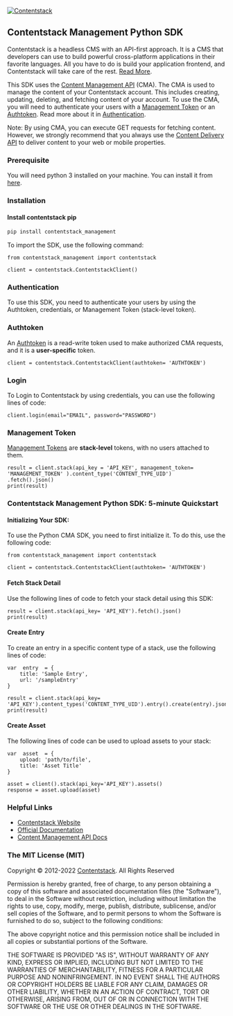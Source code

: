 [![Contentstack](https://www.contentstack.com/docs/static/images/contentstack.png)](https://www.contentstack.com/)

## Contentstack Management Python SDK

Contentstack is a headless CMS with an API-first approach. It is a CMS that developers can use to build powerful cross-platform applications in their favorite languages. All you have to do is build your application frontend, and Contentstack will take care of the rest. [Read More](https://www.contentstack.com/).

This SDK uses the [Content Management API](https://www.contentstack.com/docs/developers/apis/content-management-api/) (CMA). The CMA is used to manage the content of your Contentstack account. This includes creating, updating, deleting, and fetching content of your account. To use the CMA, you will need to authenticate your users with a [Management Token](https://www.contentstack.com/docs/developers/create-tokens/about-management-tokens) or an [Authtoken](https://www.contentstack.com/docs/developers/apis/content-management-api/#how-to-get-authtoken). Read more about it in [Authentication](https://www.contentstack.com/docs/developers/apis/content-management-api/#authentication).

Note: By using CMA, you can execute GET requests for fetching content. However, we strongly recommend that you always use the [Content Delivery API](https://www.contentstack.com/docs/developers/apis/content-delivery-api/) to deliver content to your web or mobile properties.

### Prerequisite

You will need python 3 installed on your machine. You can install it
from [here](https://www.python.org/ftp/python/3.7.4/python-3.7.4-macosx10.9.pkg).

### Installation
#### Install contentstack pip

```python
pip install contentstack_management
```
To import the SDK, use the following command:
```
from contentstack_management import contentstack

client = contentstack.ContentstackClient()
```

### Authentication
To use this SDK, you need to authenticate your users by using the Authtoken, credentials, or Management Token (stack-level token).
### Authtoken
An [Authtoken](https://www.contentstack.com/docs/developers/create-tokens/types-of-tokens/#authentication-tokens-authtokens-) is a read-write token used to make authorized CMA requests, and it is a **user-specific** token.
```
client = contentstack.ContentstackClient(authtoken= 'AUTHTOKEN')
```
### Login
To Login to Contentstack by using credentials, you can use the following lines of code:
```
client.login(email="EMAIL", password="PASSWORD")

```

### Management Token
[Management Tokens](https://www.contentstack.com/docs/developers/create-tokens/about-management-tokens/) are **stack-level** tokens, with no users attached to them.
```
result = client.stack(api_key = 'API_KEY', management_token= 'MANAGEMENT_TOKEN' ).content_type('CONTENT_TYPE_UID')
.fetch().json()
print(result)
```
### Contentstack Management Python SDK: 5-minute Quickstart
#### Initializing Your SDK:
To use the Python CMA SDK, you need to first initialize it. To do this, use the following code:
```
from contentstack_management import contentstack

client = contentstack.ContentstackClient(authtoken= 'AUTHTOKEN')
```
#### Fetch Stack Detail
Use the following lines of code to fetch your stack detail using this SDK:
```
result = client.stack(api_key= 'API_KEY').fetch().json()
print(result)
```

#### Create Entry
To create an entry in a specific content type of a stack, use the following lines of code:
```
var  entry  = {
	title: 'Sample Entry',
	url: '/sampleEntry'
}

result = client.stack(api_key= 'API_KEY').content_types('CONTENT_TYPE_UID').entry().create(entry).json()
print(result)
```

#### Create Asset
The following lines of code can be used to upload assets to your stack:
```
var  asset  = {
	upload: 'path/to/file',
	title: 'Asset Title'
}

asset = client().stack(api_key='API_KEY').assets()
response = asset.upload(asset)
```

### Helpful Links

-   [Contentstack Website](https://www.contentstack.com/)
-   [Official Documentation](https://contentstack.com/docs)
-   [Content Management API Docs](https://www.contentstack.com/docs/developers/apis/content-management-api)

### The MIT License (MIT)
Copyright © 2012-2022  [Contentstack](https://www.contentstack.com/). All Rights Reserved

Permission is hereby granted, free of charge, to any person obtaining a copy of this software and associated documentation files (the "Software"), to deal in the Software without restriction, including without limitation the rights to use, copy, modify, merge, publish, distribute, sublicense, and/or sell copies of the Software, and to permit persons to whom the Software is furnished to do so, subject to the following conditions:

The above copyright notice and this permission notice shall be included in all copies or substantial portions of the Software.

THE SOFTWARE IS PROVIDED "AS IS", WITHOUT WARRANTY OF ANY KIND, EXPRESS OR IMPLIED, INCLUDING BUT NOT LIMITED TO THE WARRANTIES OF MERCHANTABILITY, FITNESS FOR A PARTICULAR PURPOSE AND NONINFRINGEMENT. IN NO EVENT SHALL THE AUTHORS OR COPYRIGHT HOLDERS BE LIABLE FOR ANY CLAIM, DAMAGES OR OTHER LIABILITY, WHETHER IN AN ACTION OF CONTRACT, TORT OR OTHERWISE, ARISING FROM, OUT OF OR IN CONNECTION WITH THE SOFTWARE OR THE USE OR OTHER DEALINGS IN THE SOFTWARE.